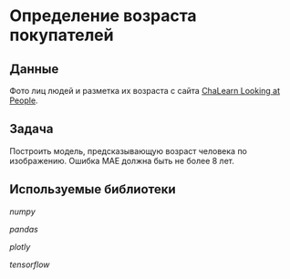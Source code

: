 # Определение возраста покупателей

## Данные

Фото лиц людей и разметка их возраста с сайта [ChaLearn Looking at People](https://chalearnlap.cvc.uab.cat/dataset/26/description/).

## Задача

Построить модель, предсказывающую возраст человека по изображению. Ошибка MAE должна быть не более 8 лет.

## Используемые библиотеки

*numpy*

*pandas*

*plotly*

*tensorflow*
